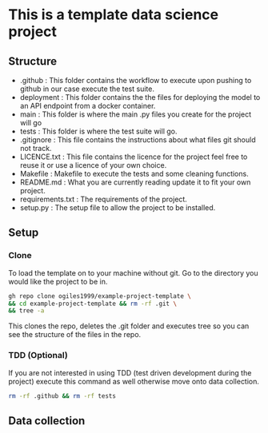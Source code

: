 # This is a template data science project
## Structure
- .github : This folder contains the workflow to execute upon pushing to github
in our case execute the test suite.
- deployment : This folder contains the the files for deploying the model to an
API endpoint from a docker container.
- main : This folder is where the main .py files you create for the project will
go
- tests : This folder is where the test suite will go.
- .gitignore : This file contains the instructions about what files git should not
track.
- LICENCE.txt : This file contains the licence for the project feel free to reuse it
or use a licence of your own choice.
- Makefile : Makefile to execute the tests and some cleaning functions.
- README.md : What you are currently reading update it to fit your own project.
- requirements.txt : The requirements of the project.
- setup.py : The setup file to allow the project to be installed.
## Setup
### Clone
To load the template on to your machine without git. Go to the directory you would
like the project to be in.
```bash
gh repo clone ogiles1999/example-project-template \
&& cd example-project-template && rm -rf .git \
&& tree -a
```
This clones the repo, deletes the .git folder and executes tree so you can see the
structure of the files in the repo.

### TDD (Optional)
If you are not interested in using TDD (test driven development during the project)
execute this command as well otherwise move onto data collection.
```bash
rm -rf .github && rm -rf tests
```

## Data collection